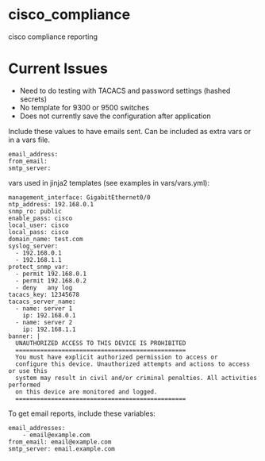 # cisco_compliance

cisco compliance reporting

# Current Issues

- Need to do testing with TACACS and password settings (hashed secrets)
- No template for 9300 or 9500 switches
- Does not currently save the configuration after application

Include these values to have emails sent. Can be included as extra vars or in a vars file.

```
email_address:
from_email:
smtp_server:
```

vars used in jinja2 templates (see examples in vars/vars.yml):

```
management_interface: GigabitEthernet0/0
ntp_address: 192.168.0.1
snmp_ro: public
enable_pass: cisco
local_user: cisco
local_pass: cisco
domain_name: test.com
syslog_server:
  - 192.168.0.1
  - 192.168.1.1
protect_snmp_var:
  - permit 192.168.0.1
  - permit 192.168.0.2
  - deny   any log
tacacs_key: 12345678
tacacs_server_name:
  - name: server 1
    ip: 192.168.0.1
  - name: server 2
    ip: 192.168.1.1
banner: |
  UNAUTHORIZED ACCESS TO THIS DEVICE IS PROHIBITED
  ================================================
  You must have explicit authorized permission to access or
  configure this device. Unauthorized attempts and actions to access or use this
  system may result in civil and/or criminal penalties. All activities performed
  on this device are monitored and logged.
  ================================================
```

To get email reports, include these variables:

```
email_addresses:
    - email@example.com
from_email: email@example.com
smtp_server: email.example.com
```
